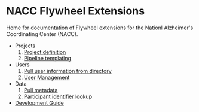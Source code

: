 # NACC Flywheel Extensions

Home for documentation of Flywheel extensions for the Nationl Alzheimer's Coordinating Center (NACC).

- Projects
    1. [Project definition](project_management/)
    2. [Pipeline templating](push_template/)
- Users
    1. [Pull user information from directory](pull_directory/)
    2. [User Management](user_management/)
- Data
    1. [Pull metadata](pull_metadata/)
    2. [Participant identifier lookup](identifier-lookup/)
- [Development Guide](development/)
